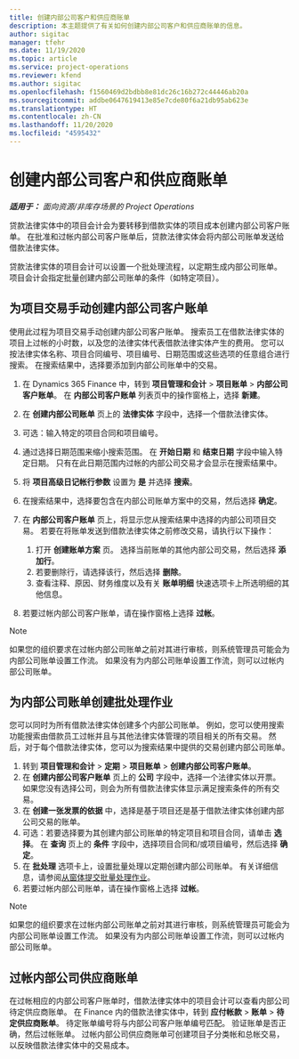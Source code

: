 ```yaml
---
title: 创建内部公司客户和供应商账单
description: 本主题提供了有关如何创建内部公司客户和供应商账单的信息。
author: sigitac
manager: tfehr
ms.date: 11/19/2020
ms.topic: article
ms.service: project-operations
ms.reviewer: kfend
ms.author: sigitac
ms.openlocfilehash: f1560469d2bdbb8e81dc26c16b272c44446ab20a
ms.sourcegitcommit: addbe0647619413e85e7cde80f6a21db95ab623e
ms.translationtype: HT
ms.contentlocale: zh-CN
ms.lasthandoff: 11/20/2020
ms.locfileid: "4595432"
---
```

# <a name="create-intercompany-customer-and-vendor-invoices"></a>创建内部公司客户和供应商账单

_**适用于：** 面向资源/非库存场景的 Project Operations_

贷款法律实体中的项目会计会为要转移到借款实体的项目成本创建内部公司客户账单。 在批准和过帐内部公司客户账单后，贷款法律实体会将内部公司账单发送给借款法律实体。

贷款法律实体的项目会计可以设置一个批处理流程，以定期生成内部公司账单。 项目会计会指定批量创建内部公司账单的条件（如特定项目）。

## <a name="manually-create-an-intercompany-customer-invoice-for-project-transactions"></a>为项目交易手动创建内部公司客户账单 

使用此过程为项目交易手动创建内部公司客户账单。 搜索员工在借款法律实体的项目上过帐的小时数，以及您的法律实体代表借款法律实体产生的费用。 您可以按法律实体名称、项目合同编号、项目编号、日期范围或这些选项的任意组合进行搜索。 在搜索结果中，选择要添加到内部公司账单中的交易。

1. 在 Dynamics 365 Finance 中，转到 **项目管理和会计** > **项目账单** > **内部公司客户账单**。 在 **内部公司客户账单** 列表页中的操作窗格上，选择 **新建**。
2. 在 **创建内部公司账单** 页上的 **法律实体** 字段中，选择一个借款法律实体。
3. 可选：输入特定的项目合同和项目编号。
4. 通过选择日期范围来缩小搜索范围。 在 **开始日期** 和 **结束日期** 字段中输入特定日期。 只有在此日期范围内过帐的内部公司交易才会显示在搜索结果中。
5. 将 **项目高级日记帐行参数** 设置为 **是** 并选择 **搜索**。
6. 在搜索结果中，选择要包含在内部公司账单方案中的交易，然后选择 **确定**。
7. 在 **内部公司客户账单** 页上，将显示您从搜索结果中选择的内部公司项目交易。 若要在将账单发送到借款法律实体之前修改交易，请执行以下操作：
  
    1. 打开 **创建账单方案** 页。 选择当前账单的其他内部公司交易，然后选择 **添加行**。
    2. 若要删除行，请选择该行，然后选择 **删除**。
    3. 查看注释、原因、财务维度以及有关 **账单明细** 快速选项卡上所选明细的其他信息。
    
8. 若要过帐内部公司客户账单，请在操作窗格上选择 **过帐**。

> [!NOTE]
> 如果您的组织要求在过帐内部公司账单之前对其进行审核，则系统管理员可能会为内部公司账单设置工作流。 如果没有为内部公司账单设置工作流，则可以过帐内部公司账单。

## <a name="create-a-batch-job-for-intercompany-invoices"></a>为内部公司账单创建批处理作业

您可以同时为所有借款法律实体创建多个内部公司账单。 例如，您可以使用搜索功能搜索由借款员工过帐并且与其他法律实体管理的项目相关的所有交易。 然后，对于每个借款法律实体，您可以为搜索结果中提供的交易创建内部公司账单。

1. 转到 **项目管理和会计** > **定期** > **项目账单** > **创建内部公司客户账单**。
2. 在 **创建内部公司客户账单** 页上的 **公司** 字段中，选择一个法律实体以开票。 如果您没有选择公司，则会为所有借款法律实体显示满足搜索条件的所有交易。
3. 在 **创建一张发票的依据** 中，选择是基于项目还是基于借款法律实体创建内部公司交易的账单。
4. 可选：若要选择要为其创建内部公司账单的特定项目和项目合同，请单击 **选择**。 在 **查询** 页上的 **条件** 字段中，选择项目合同和/或项目编号，然后选择 **确定**。
5. 在 **批处理** 选项卡上，设置批量处理以定期创建内部公司账单。 有关详细信息，请参阅[从窗体提交批量处理作业](https://docs.microsoft.com/dynamicsax-2012/appuser-itpro/submit-a-batch-processing-job-from-a-form)。
6. 若要过帐内部公司账单，请在操作窗格上选择 **过帐**。

> [!NOTE]
> 如果您的组织要求在过帐内部公司账单之前对其进行审核，则系统管理员可能会为内部公司账单设置工作流。 如果没有为内部公司账单设置工作流，则可以过帐内部公司账单。

## <a name="post-the-intercompany-vendor-invoice"></a>过帐内部公司供应商账单

在过帐相应的内部公司客户账单时，借款法律实体中的项目会计可以查看内部公司待定供应商账单。 在 Finance 内的借款法律实体中，转到 **应付帐款** > **账单** > **待定供应商账单**。 待定账单编号将与内部公司客户账单编号匹配。 验证账单是否正确，然后过帐账单。 过帐内部公司供应商账单可创建项目子分类帐和总帐交易，以反映借款法律实体中的交易成本。
